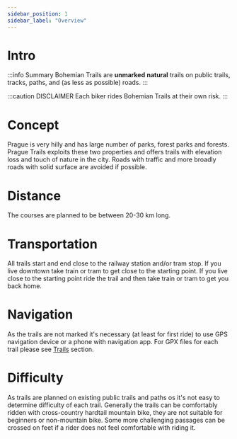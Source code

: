 ```yaml
---
sidebar_position: 1
sidebar_label: "Overview"
---
```


# Intro

:::info Summary
Bohemian Trails are **unmarked** **natural** trails on public trails, tracks, paths, and (as less as possible) roads. 
:::

:::caution DISCLAIMER
Each biker rides Bohemian Trails at their own risk.
:::

# Concept

Prague is very hilly and has large number of parks, forest parks and forests. Prague Trails exploits these two properties and offers trails with elevation loss and touch of nature in the city. Roads with traffic and more broadly roads with solid surface are avoided if possible.

# Distance

The courses are planned to be between 20-30 km long.

# Transportation

All trails start and end close to the railway station and/or tram stop. If you live downtown take train or tram to get close to the starting point. If you live close to the starting point ride the trail and then take train or tram to get you back home.

# Navigation

As the trails are not marked it's necessary (at least for first ride) to use GPS navigation device or a phone with navigation app. For GPX files for each trail please see [Trails](trails) section.

# Difficulty

As trails are planned on existing public trails and paths os it's not easy to determine difficulty of each trail. Generally the trails can be comfortably ridden with cross-country hardtail mountain bike, they are not suitable for beginners or non-mountain bike. Some more challenging passages can be crossed on feet if a rider does not feel comfortable with riding it.

